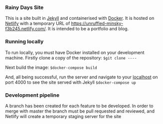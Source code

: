 ### Rainy Days Site
This is a site built in [Jekyll](https://jekyllrb.com/) and containerised with [Docker](https://docker.com). It is hosted on [Netlify](https://www.netlify.com) with a temporary URL of https://unruffled-minsky-f3b245.netlify.com/. It is intended to be a portfolio and blog.


### Running locally
To run locally, you must have Docker installed on your development machine. Firstly clone a copy of the repository:
`$git clone ----`

Next build the image:
`$docker-compose build`

And, all being successful, run the server and navigate to your [localhost](localhost:4000) on port 4000 to see the site served with Jekyll
`$docker-compose up`


### Development pipeline
A branch has been created for each feature to be developed. In order to merge with master the branch must be pull requested and reviewed, and Netlify will create a temporary staging server for the site
